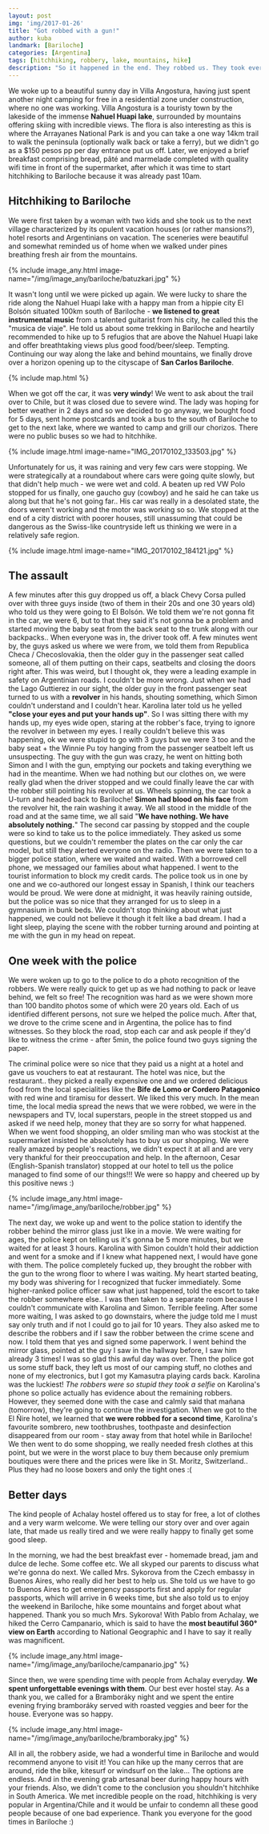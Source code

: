 ```yaml
---
layout: post
img: 'img/2017-01-26'
title: "Got robbed with a gun!"
author: kuba
landmark: [Bariloche]
categories: [Argentina]
tags: [hitchhiking, robbery, lake, mountains, hike]
description: "So it happened in the end. They robbed us. They took everything. We didn't have nothing. But who cares when you come out of this alive."
---
```


We woke up to a beautiful sunny day in Villa Angostura, having just spent another night camping for free in a residential zone under construction, where no one was working. Villa Angostura is a touristy town by the lakeside of the immense **Nahuel Huapi lake**, surrounded by mountains offering skiing with incredible views. The flora is also interesting as this is where the Arrayanes National Park is and you can take a one way 14km trail to walk the peninsula (optionally walk back or take a ferry), but we didn't go as a $150 pesos pp per day entrance put us off. Later, we enjoyed a brief breakfast comprising bread, pâté and marmelade completed with quality wifi time in front of the supermarket, after which it was time to start hitchhiking to Bariloche because it was already past 10am.

## Hitchhiking to Bariloche

We were first taken by a woman with two kids and she took us to the next village characterized by its opulent vacation houses (or rather mansions?), hotel resorts and Argentinians on vacation. The sceneries were beautiful and somewhat reminded us of home when we walked under pines breathing fresh air from the mountains. 

{% include image_any.html image-name="/img/image_any/bariloche/batuzkari.jpg" %}

It wasn't long until we were picked up again. We were lucky to share the ride along the Nahuel Huapi lake with a happy man from a hippie city El Bolsón situated 100km south of Bariloche - **we listened to great instrumental music** from a talented guitarist from his city, he called this the "musica de viaje". He told us about some trekking in Bariloche and heartily recommended to hike up to 5 refugios that are above the Nahuel Huapi lake and offer breathtaking views plus good food/beer/sleep. Tempting. Continuing our way along the lake and behind mountains, we finally drove over a horizon opening up to the cityscape of **San Carlos Bariloche**.

{% include map.html %}

When we got off the car, it was **very windy**! We went to ask about the trail over to Chile, but it was closed due to severe wind. The lady was hoping for better weather in 2 days and so we decided to go anyway, we bought food for 5 days, sent home postcards and took a bus to the south of Bariloche to get to the next lake, where we wanted to camp and grill our chorizos. There were no public buses so we had to hitchhike.

{% include image.html image-name="IMG_20170102_133503.jpg" %}

Unfortunately for us, it was raining and very few cars were stopping. We were strategically at a roundabout where cars were going quite slowly, but that didn't help much - we were wet and cold. A beaten up red VW Polo stopped for us finally, one gaucho guy (cowboy) and he said he can take us along but that he's not going far.. His car was really in a desolated state, the doors weren't working and the motor was working so so. We stopped at the end of a city district with poorer houses, still unassuming that could be dangerous as the Swiss-like countryside left us thinking we were in a relatively safe region. 

{% include image.html image-name="IMG_20170102_184121.jpg" %}

## The assault

A few minutes after this guy dropped us off, a black Chevy Corsa pulled over with three guys inside (two of them in their 20s and one 30 years old) who told us they were going to El Bolsón. We told them we're not gonna fit in the car, we were 6, but to that they said it's not gonna be a problem and started moving the baby seat from the back seat to the trunk along with our backpacks.. When everyone was in, the driver took off. A few minutes went by, the guys asked us where we were from, we told them from Republica Checa / Checoslovakia, then the older guy in the passenger seat called someone, all of them putting on their caps, seatbelts and closing the doors right after. This was weird, but I thought ok, they were a leading example in safety on Argentinian roads. I couldn't be more wrong. Just when we had the Lago Guttierez in our sight, the older guy in the front passenger seat turned to us with a **revolver** in his hands, shouting something, which Simon couldn't understand and I couldn't hear. Karolina later told us he yelled **"close your eyes and put your hands up"**. So I was sitting there with my hands up, my eyes wide open, staring at the robber's face, trying to ignore the revolver in between my eyes. I really couldn't believe this was happening, ok we were stupid to go with 3 guys but we were 3 too and the baby seat + the Winnie Pu toy hanging from the passenger seatbelt left us unsuspecting. The guy with the gun was crazy, he went on hitting both Simon and I with the gun, emptying our pockets and taking everything we had in the meantime. When we had nothing but our clothes on, we were really glad when the driver stopped and we could finally leave the car with the robber still pointing his revolver at us. Wheels spinning, the car took a U-turn and headed back to Bariloche! **Simon had blood on his face** from the revolver hit, the rain washing it away. We all stood in the middle of the road and at the same time, we all said "**We have nothing. We have absolutely nothing.**" The second car passing by stopped and the couple were so kind to take us to the police immediately. They asked us some questions, but we couldn't remember the plates on the car only the car model, but still they alerted everyone on the radio. Then we were taken to a bigger police station, where we waited and waited. With a borrowed cell phone, we messaged our families about what happened. I went to the tourist information to block my credit cards. The police took us in one by one and we co-authored our longest essay in Spanish, I think our teachers would be proud. We were done at midnight, it was heavily raining outside, but the police was so nice that they arranged for us to sleep in a gymnasium in bunk beds. We couldn't stop thinking about what just happened, we could not believe it though it felt like a bad dream. I had a light sleep, playing the scene with the robber turning around and pointing at me with the gun in my head on repeat.

## One week with the police

We were woken up to go to the police to do a photo recognition of the robbers. We were really quick to get up as we had nothing to pack or leave behind, we felt so free! The recognition was hard as we were shown more than 100 bandito photos some of which were 20 years old. Each of us identified different persons, not sure we helped the police much. After that, we drove to the crime scene and in Argentina, the police has to find witnesses. So they block the road, stop each car and ask people if they'd like to witness the crime - after 5min, the police found two guys signing the paper. 

The criminal police were so nice that they paid us a night at a hotel and gave us vouchers to eat at restaurant. The hotel was nice, but the restaurant.. they picked a really expensive one and we ordered delicious food from the local specialities like the **Bife de Lomo or Cordero Patagonico** with red wine and tiramisu for dessert. We liked this very much. In the mean time, the local media spread the news that we were robbed, we were in the newspapers and TV, local superstars, people in the street stopped us and asked if we need help, money that they are so sorry for what happened. When we went food shopping, an older smiling man who was stockist at the supermarket insisted he absolutely has to buy us our shopping. We were really amazed by people's reactions, we didn't expect it at all and are very very thankful for their preoccupation and help. In the afternoon, Cesar (English-Spanish translator) stopped at our hotel to tell us the police managed to find some of our things!!! We were so happy and cheered up by this positive news :)

{% include image_any.html image-name="/img/image_any/bariloche/robber.jpg" %}

The next day, we woke up and went to the police station to identify the robber behind the mirror glass just like in a movie. We were waiting for ages, the police kept on telling us it's gonna be 5 more minutes, but we waited for at least 3 hours. Karolina with Simon couldn't hold their addiction and went for a smoke and if I knew what happened next, I would have gone with them. The police completely fucked up, they brought the robber with the gun to the wrong floor to where I was waiting. My heart started beating, my body was shivering for I recognized that fucker immediately. Some higher-ranked police officer saw what just happened, told the escort to take the robber somewhere else.. I was then taken to a separate room because I couldn't communicate with Karolina and Simon. Terrible feeling. After some more waiting, I was asked to go downstairs, where the judge told me I must say only truth and if not I could go to jail for 10 years. They also asked me to describe the robbers and if I saw the robber between the crime scene and now. I told them that yes and signed some paperwork. I went behind the mirror glass, pointed at the guy I saw in the hallway before, I saw him already 3 times! I was so glad this awful day was over. Then the police got us some stuff back, they left us most of our camping stuff, no clothes and none of my electronics, but I got my Kamasutra playing cards back. Karolina was the luckiest! *The robbers were so stupid they took a selfie* on Karolina's phone so police actually has evidence about the remaining robbers. However, they seemed done with the case and calmly said that mañana (tomorrow), they're going to continue the investigation. When we got to the El Ñire hotel, we learned that **we were robbed for a second time**, Karolina's favourite sombrero, new toothbrushes, toothpaste and desinfection disappeared from our room - stay away from that hotel while in Bariloche! We then went to do some shopping, we really needed fresh clothes at this point, but we were in the worst place to buy them because only premium boutiques were there and the prices were like in St. Moritz, Switzerland.. Plus they had no loose boxers and only the tight ones :(

## Better days

The kind people of Achalay hostel offered us to stay for free, a lot of clothes and a very warm welcome. We were telling our story over and over again late, that made us really tired and we were really happy to finally get some good sleep.

In the morning, we had the best breakfast ever - homemade bread, jam and dulce de leche. Some coffee etc. We all skyped our parents to discuss what we're gonna do next. We called Mrs. Sykorova from the Czech embassy in Buenos Aires, who really did her best to help us. She told us we have to go to Buenos Aires to get emergency passports first and apply for regular passports, which will arrive in 6 weeks time, but she also told us to enjoy the weekend in Bariloche, hike some mountains and forget about what happened. Thank you so much Mrs. Sykorova! With Pablo from Achalay, we hiked the Cerro Campanario, which is said to have the **most beautiful 360° view on Earth** according to National Geographic and I have to say it really was magnificent.

{% include image_any.html image-name="/img/image_any/bariloche/campanario.jpg" %}

Since then, we were spending time with people from Achalay everyday. **We spent unforgettable evenings with them**. Our best ever hostel stay. As a thank you, we called for a Bramboráky night and we spent the entire evening frying bramboráky served with roasted veggies and beer for the house. Everyone was so happy.

{% include image_any.html image-name="/img/image_any/bariloche/bramboraky.jpg" %}

All in all, the robbery aside, we had a wonderful time in Bariloche and would recommend anyone to visit it! You can hike up the many cerros that are around, ride the bike, kitesurf or windsurf on the lake… The options are endless. And in the evening grab artesanal beer during happy hours with your friends. Also, we didn't come to the conclusion you shouldn't hitchhike in South America. We met incredible people on the road, hitchhiking is very popular in Argentina/Chile and it would be unfair to condemn all these good people because of one bad experience. Thank you everyone for the good times in Bariloche :)